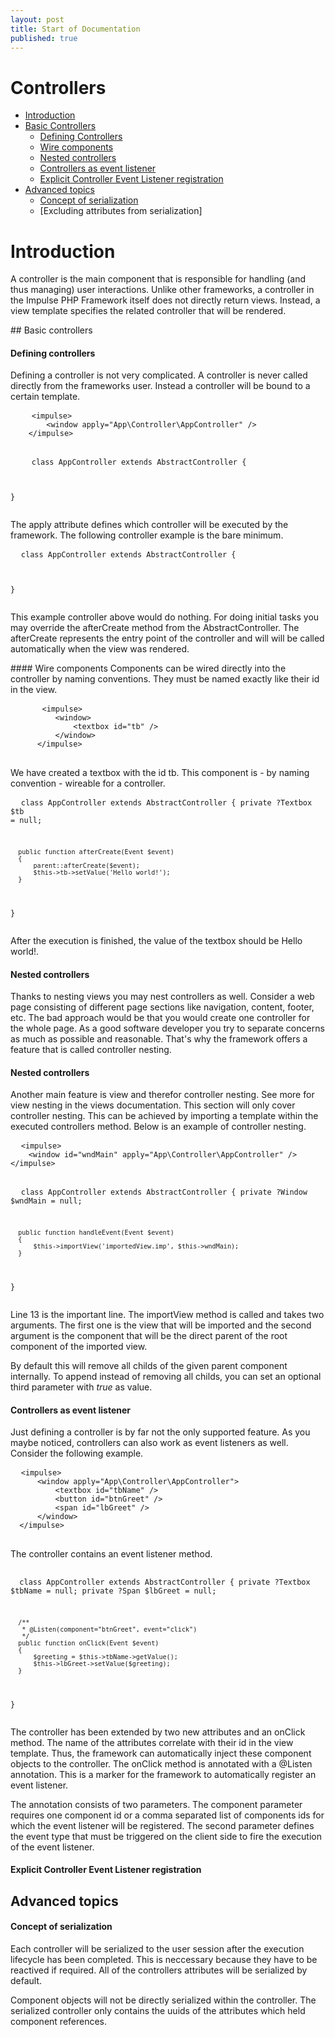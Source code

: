 ```yaml
---
layout: post
title: Start of Documentation
published: true
---
```



<h1 class="doc-title">Controllers</h1>

- [Introduction](#introduction)
- [Basic Controllers](#basic-controllers)
    - [ Defining Controllers](#defining-controllers)
    - [Wire components](#wire-components)
    - [Nested controllers](#nested-controllers)
    - [Controllers as event listener](#controller-eventlistener)
    - [Explicit Controller Event Listener registration](#explicit-controllerEventListener)
- [Advanced topics](#advanced-topics)
    - [Concept of serialization](#concept-serialization)
    - [Excluding attributes from serialization]

<a name="introduction"></a>
# Introduction

A controller is the main component that is responsible for handling (and thus managing) user interactions. Unlike other frameworks, a controller in the Impulse PHP Framework itself does not directly return views. Instead, a view template specifies the related controller that will be rendered. 

<a name="basis-controller">
## Basic controllers
    
#### Defining controllers
Defining a controller is not very complicated. A controller is never called directly from the frameworks user. Instead a controller will be bound to a certain template.

<!--<pre class="code-white line-numbers language-markup">-->
<div>
  <div class="code-header">
    <div class="container-fluid">
        <div class="row">
            <div class="button red" />
          	<div class="button yellow" />
          	<div class="button green" />
        </div>
    </div>
  </div>
  <pre class="code-white line-numbers language-markup">
  	<code class="imp-code language-markup">&lt;impulse&gt;
		&lt;window apply="App\Controller\AppController" /&gt;
    &lt;/impulse&gt;</code>
  </pre>
</div>
  
<!--<pre class="code-white line-numbers language-markup">-->
<div>
  <div class="code-header">
    <div class="container-fluid">
        <div class="row">
            <div class="button red" />
          	<div class="button yellow" />
          	<div class="button green" />
        </div>
    </div>
  </div>
  <pre class="code-white line-numbers language-php">
  	<code class="imp-code language-php"><?php
  namespace App\Controller;
  use Impulse\Bundles\ImpulseBundle\Controller\AbstractController;

  class AppController extends AbstractController
  {

  }</code>
  </pre>
</div>

The <span class="highlightText">apply</span> attribute defines which controller will be executed by the framework. The following controller example is the bare minimum.  
 
<div>
  <div class="code-header">
    <div class="container-fluid">
        <div class="row">
            <div class="button red" />
          	<div class="button yellow" />
          	<div class="button green" />
        </div>
    </div>
  </div>
  <pre class="code-white line-numbers language-php">
  <code class="imp-code language-php"><?php
  namespace App\Controller;
  use Impulse\Bundles\ImpulseBundle\Controller\AbstractController;

  class AppController extends AbstractController
  {

  }</code>
  </pre>
</div>

This example controller above would do nothing. For doing initial tasks you may override the afterCreate method from the AbstractController. The <span class="highlightText">afterCreate</span> represents the entry point of the controller and will  will be called automatically when the view was rendered.

<a name="wire-components" />
#### Wire components
Components can be wired directly into the controller by naming conventions. They must be named exactly like their id in the view. 

<div>
  <div class="code-header">
    <div class="container-fluid">
        <div class="row">
            <div class="button red" />
          	<div class="button yellow" />
          	<div class="button green" />
        </div>
    </div>
  </div>
  <pre class="code-white line-numbers language-markup">
      <code class="language-markup">&lt;impulse&gt;
          &lt;window&gt;
              &lt;textbox id="tb" /&gt;
          &lt;/window&gt;
      &lt;/impulse&gt;</code>
  </pre>
</div>

We have created a textbox with the id <span class="highlightText">tb</span>. This component is - by naming convention - wireable for a controller.

<div>
  <div class="code-header">
    <div class="container-fluid">
        <div class="row">
            <div class="button red" />
          	<div class="button yellow" />
          	<div class="button green" />
        </div>
    </div>
  </div>
  <pre class="code-white line-numbers language-php">
  <code class="language-php"><?php
  namespace App\Controller;
  use Impulse\Bundles\ImpulseBundle\Controller\AbstractController;
  use Impulse\Bundles\ImpulseBundle\Execution\Events\Event;
  use Impulse\ImpulseBundle\UI\Components\Textbox;

  class AppController extends AbstractController
  {
      private ?Textbox $tb = null;

      public function afterCreate(Event $event)
      {
          parent::afterCreate($event);
          $this->tb->setValue('Hello world!');
      }
  }</code>
  </pre>
</div>

After the execution is finished, the value of the textbox should be <span class="highlightText">Hello world!</span>.

<a name="nested-controllers"></a>
#### Nested controllers
Thanks to nesting views you may nest controllers as well. Consider a web page consisting of different page sections like navigation, content, footer, etc. The bad approach would be that you would create one controller for the whole page. As a good software developer you try to separate concerns as much as possible and reasonable. That's why the framework offers a feature that is called controller nesting.

#### Nested controllers
Another main feature is view and therefor controller nesting. See more for view nesting in the views documentation. This section will only cover controller nesting. This can be achieved by importing a template within the executed controllers method. Below is an example of controller nesting.

<div>
  <div class="code-header">
    <div class="container-fluid">
        <div class="row">
            <div class="button red" />
          	<div class="button yellow" />
          	<div class="button green" />
        </div>
    </div>
  </div>
  <pre class="code-white line-numbers language-markup">
  <code class="language-markup">&lt;impulse&gt;
    &lt;window id="wndMain" apply="App\Controller\AppController" /&gt;
&lt;/impulse&gt;</code>
  </pre>
</div>

<div>
  <div class="code-header">
    <div class="container-fluid">
        <div class="row">
            <div class="button red" />
          	<div class="button yellow" />
          	<div class="button green" />
        </div>
    </div>
  </div>
  <pre class="code-white line-numbers language-php">
  <code class="language-php"><?php
  namespace App\Controller;
  use Impulse\Bundles\ImpulseBundle\Controller\AbstractController;
  use Impulse\Bundles\ImpulseBundle\Execution\Events\Event;
  use Impulse\Bundles\ImpulseBundle\UI\Components\Window;

  class AppController extends AbstractController
  {
      private ?Window $wndMain = null;

      public function handleEvent(Event $event)
      {
          $this->importView('importedView.imp', $this->wndMain);
      }
  }</code>
  </pre>
</div>

Line 13 is the important line. The <span class="highlightText">importView</span> method is called and takes two arguments. The first one is the view that will be imported and the second argument is the component that will be the direct parent of the root component of the imported view.

By default this will remove all childs of the given parent component internally. To append instead of removing all childs, you can set an optional third parameter with <i>true</i> as value.

<a name="controller-eventlistener"></a>
#### Controllers as event listener
Just defining a controller is by far not the only supported feature. As you maybe noticed, controllers can also work as event listeners as well. Consider the following example.

<div>
  <div class="code-header">
    <div class="container-fluid">
        <div class="row">
            <div class="button red" />
          	<div class="button yellow" />
          	<div class="button green" />
        </div>
    </div>
  </div>
  <pre class="code-white line-numbers language-markup">
  <code class="language-markup">&lt;impulse&gt;
      &lt;window apply="App\Controller\AppController"&gt;
          &lt;textbox id="tbName" /&gt;
          &lt;button id="btnGreet" /&gt;
          &lt;span id="lbGreet" /&gt;
      &lt;/window&gt;
  &lt;/impulse&gt;</code>
  </pre>
</div>

The controller contains an event listener method.

<div>
  <div class="code-header">
    <div class="container-fluid">
        <div class="row">
            <div class="button red" />
          	<div class="button yellow" />
          	<div class="button green" />
        </div>
    </div>
  </div>
  <pre class="code-white line-numbers language-php">
  <code class="language-php">
  <?php
  namespace App\Controller;
  use Impulse\Bundles\ImpulseBundle\Controller\AbstractController;
  use Impulse\Bundles\ImpulseBundle\Execution\Events\Event;
  use Impulse\Bundles\ImpulseBundle\Controller\Annotations\Listen;
  use Impulse\Bundles\ImpulseBundle\UI\Components\Span;
  use Impulse\Bundles\ImpulseBundle\UI\Components\Textbox;

  class AppController extends AbstractController
  {
      private ?Textbox $tbName = null;
      private ?Span $lbGreet = null;

      /**
       * @Listen(component="btnGreet", event="click")
       */
      public function onClick(Event $event)
      {
          $greeting = $this->tbName->getValue();
          $this->lbGreet->setValue($greeting);
      }
  }</code>
  </pre>
</div>

The controller has been extended by two new attributes and an <span class="highlightText">onClick</span> method. The name of the attributes correlate with their id in the view template. Thus, the framework can automatically inject these component objects to the controller. The <span class="highlightText">onClick</span> method is annotated with a <span class="highlightText">@Listen</span> annotation. This is a marker for the framework to automatically register an event listener. 

The annotation consists of two parameters. The component parameter requires one component id or a comma separated list of components ids for which the event listener will be registered. The second parameter defines the event type that must be triggered on the client side to fire the execution of the event listener.

<a name="explicit-controllerEventListener"></a>
#### Explicit Controller Event Listener registration

<a name="advanced-topics"></a>
## Advanced topics

<a name="concept-serialization"></a>
#### Concept of serialization

Each controller will be serialized to the user session after the execution lifecycle has been completed. This is neccessary because they have to be reactived if required. All of the controllers attributes will be serialized by default. 

Component objects will not be directly serialized within the controller. The serialized controller only contains the uuids of the attributes which held component references.

